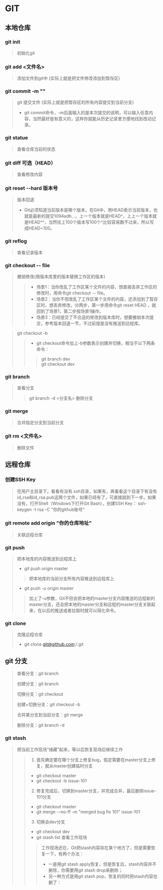 # GIT
## 本地仓库
### git init
> 初始化git

### git add <文件名>
> 添加文件到git中 (实际上就是把文件修改添加到暂存区)

### git commit -m ""
> git 提交文件 (实际上就是把暂存区的所有内容提交到当前分支)
> * git commit命令，-m后面输入的是本次提交的说明，可以输入任意内容，当然最好是有意义的，这样你就能从历史记录里方便地找到改动记录。

### git statue
> 查看仓库当前的状态

### git diff 可选（HEAD）
> 查看修改内容

### git reset --hard 版本号
> 版本回退
> * Git必须知道当前版本是哪个版本，在Git中，用HEAD表示当前版本，也就是最新的提交1094adb...，上一个版本就是HEAD^，上上一个版本就是HEAD^^，当然往上100个版本写100个^比较容易数不过来，所以写成HEAD~100。

### git reflog
> 查看记录版本

### git checkout -- file
> 撤销修改(用版本库里的版本替换工作区的版本)
> > * 场景1：当你改乱了工作区某个文件的内容，想直接丢弃工作区的修改时，用命令git checkout -- file。
> > * 场景2：当你不但改乱了工作区某个文件的内容，还添加到了暂存区时，想丢弃修改，分两步，第一步用命令git reset HEAD <file>，就回到了场景1，第二步按场景1操作。
> > * 场景3：已经提交了不合适的修改到版本库时，想要撤销本次提交，参考版本回退一节，不过前提是没有推送到远程库。

> git checkout -b
> > * git checkout命令加上-b参数表示创建并切换，相当于以下两条命令：
> > > git branch dev <br>
> > > git checkout dev

### git branch
> 查看分支
> > git branch -d <分支名> 删除分支

### git merge
> 合并指定分支到当前分支

### git rm <文件名>
> 删除文件

## 远程仓库

### 创建SSH Key
> 在用户主目录下，看看有没有.ssh目录，如果有，再看看这个目录下有没有id_rsa和id_rsa.pub这两个文件，如果已经有了，可直接跳到下一步。如果没有，打开Shell（Windows下打开Git Bash），创建SSH Key：
> ssh-keygen -t rsa -C "你的github账号"

### git remote add origin "你的仓库地址"
> 关联远程仓库

### git push
> 把本地库的内容推送到远程库上
> * git push origin master
>>把本地库的当前分支所有内容推送到远程库上
> * git push -u origin master
>>加上了-u参数，Git不但会把本地的master分支内容推送的远程新的master分支，还会把本地的master分支和远程的master分支关联起来，在以后的推送或者拉取时就可以简化命令。

### git clone
> 克隆远程仓库
> * git clone git@github.com:*/*.git

## git 分支
>查看分支：git branch
>
>创建分支：git branch <name>
>
>切换分支：git checkout <name>
>
>创建+切换分支：git checkout -b <name>
>
>合并某分支到当前分支：git merge <name>
>
>删除分支：git branch -d <name>

### git stash
> 把当前工作现场“储藏”起来，等以后恢复现场后继续工作
> > 1. 首先确定要在哪个分支上修复bug，假定需要在master分支上修复，就从master创建临时分支
> > * git checkout master
> > * git checkout -b issue-101
> > 2. 修复完成后，切换到master分支，并完成合并，最后删除issue-101分支
> > * git checkout master
> > * git merge --no-ff -m "merged bug fix 101" issue-101
> > 3. 切换会dev分支
> > * git checkout dev
> > * git stash list  查看工作现场
> > > 工作现场还在，Git把stash内容存在某个地方了，但是需要恢复一下，有两个办法：
> > >  * 一是用git stash apply恢复，但是恢复后，stash内容并不删除，你需要用git stash drop来删除；
> > >  * 另一种方式是用git stash pop，恢复的同时把stash内容也删了：